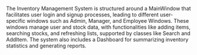 The Inventory Management System is structured around a MainWindow that facilitates user login and signup processes, leading to different user-specific windows such as Admin, Manager, and Employee Windows. These windows manage user and stock data, with functionalities like adding items, searching stocks, and refreshing lists, supported by classes like Search and AddItem. The system also includes a Dashboard for summarizing inventory statistics and generating reports.
